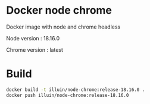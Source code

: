 # Docker node chrome

Docker image with node and chrome headless

Node version : 18.16.0

Chrome version : latest

# Build

```bash
docker build -t illuin/node-chrome:release-18.16.0 .
docker push illuin/node-chrome:release-18.16.0
```

